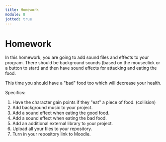 ```yaml
---
title: Homework
module: 8
jotted: true
---
```


# Homework

In this homework, you are going to add sound files and effects to your program. There should be background sounds (based on the mouseclick or a button to start) and then have sound effects for attacking and eating the food.  

This time you should have a "bad" food too which will decrease your health.

Specifics:

1. Have the character gain points if they "eat" a piece of food. (collision)
2. Add background music to your project.
2. Add a sound effect when eating the good food.
3. Add a sound effect when eating the bad food.
4. Add an additional external library to your project.
5. Upload all your files to your repository.
6. Turn in your repository link to Moodle.